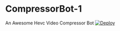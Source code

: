 # CompressorBot-1
An Awesome Hevc Video Compressor Bot
[![Deploy](https://www.herokucdn.com/deploy/button.svg)](https://github.com/Nikhil-Kartthikeya2/CompressorBot-1)
